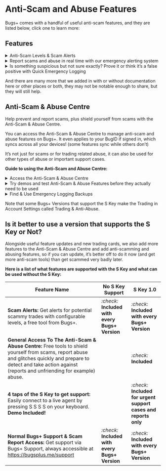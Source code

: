 # Anti-Scam and Abuse Features

Bugs+ comes with a handful of useful anti-scam features, and they are listed below, click one to learn more:

## Features

<details>

<summary>Anti-Scam Levels &#x26; Scam Alerts</summary>

Just at the moment the user is pressing the Accept button after a trade, and it looks scammy (some scam trades may not be detected regardless of the scam detection level), the user will be stopped from doing the trade and get a Suspicious Trade Alert. You can change the level as well, see [change-the-anti-scam-level](change-the-anti-scam-level/ "mention")\
You can still override the alert, but be extra careful when doing this. This still goes off for friends as well as normal users since this is to prevent “trust-trading” scams. Trust trading is when a scammer is building up trust and using it on risky trades, eventually leading to a reportable scam. Trust trades can even take up to more than 14 days (2 weeks) before vanishing with the items or building up more trust quickly. During trust trades, unfriend the person and quickly contact support by pressing the S Key 4 times. Do not press Cancel or End Emergency Alert unless there is no emergency.

In the latest versions of Bugs+, some Anti-Scam features also apply to friends lists, like the suspicious username detection systems and new account detections also apply for adding friends to the Friends List (to avoid trust trading).

A siren will also go off after a Scam Alert goes off.

</details>

<details>

<summary>Report scams and abuse in real time with our emergency alerting system</summary>

Pressing the S button 4 times will show a 8 second countdown, will play a siren noise that will sound a bit quicker near the end of the countdown, then the normal noise again and normal near the start. during the countdown, and will contact Bugs+ Support and we will come and solve the issue ASAP, while getting in contact with support in real time. To prevent false alarms, this does not apply while typing, but you can quickly exit out of the page and press it. You will also get a shortcut on scam alerts you get. This is quicker and higher priority than low-priority scam reports. If you accidentally press that key too much, you can cancel it.

We will also get a hint of what trade or page you are in, so make sure to stay on that screen!\
After the countdown, use the buttons and text boxes to interact with support and watch out for messages from our team. Make sure not to abuse this or else you could get banned.

In some cases, it may take less than 40 seconds for someone to login, while you wait you can also cancel it. If everyone in the team is sleeping or idle, the alert will be on hold, the popup will go away and show a short message, we will send you a follow up message to your linked BugID Email (contact support to update it) as soon as we see your message. If you don’t get a response, try alerting us again after a few hours or after 1 or 2 days.

You can also mention trade IDs, users and more by pressing Add Resources.

To end the call after someone accepted it, press End Emergency Alert, then confirm it.

If we accepted it after the countdown, and it is an accidental call, please tell us using the messaging function. Otherwise, we may reply to you back unnecessarily via Email.

If you add resources, the person who you are reporting won’t get notified, and if we take action, we won't include your name or other reporters for privacy and trust reasons, we will just say that we took action based on our review.

We show off this feature in What’s New popups, Scam Alerts and certain suggestions.

Prank calls and fake calls are not allowed and will result in a quick hang up, and a warning or ban appearing when you next open Bugs+. Accidental calls are allowed but don’t do it too much since we may think it is a prank, since only our team knows who did the alert. Also only one other Bugs+ Support person can connect to your call at a time.

**Here's what will happen when you trigger our Real Time Alerting System**

After the countdown, Bugs+ and your device will:

<i class="fa-check">:check:</i> Connect you to Bugs+ Support via our Real Time Alerting System

<i class="fa-check">:check:</i> The support agent may email you with a follow-up

<i class="fa-check">:check:</i> Enable Emergency Logging Mode - Bugs+ will collect info on what's happening on your screen so you can send it to us later in a new call or in the follow up or for future reference, you can even store up to 3 backups without needing to remove any, regardless of levels or Bugs+ Moth, and you may get a call back during this time. Duration: 2 minutes, updates every time you go to a different resource. This happens after the call. You will also be able to stop Emergency Logging from starting if it is not

</details>

<details>

<summary>Is something suspicious but not sure exactly? Prove it or think it’s a false positive with Quick Emergency Logging</summary>

You can now enable Emergency Logging and collect evidence for something that is not urgent but suspicious, with Quick Emergency Logging. Backups stay alongside normal Emergency Logging backups. The logging will go on for 2 minutes, and you will be able to investigate later.

**How to quickly start a Emergency Logging session (your version must support the S Key):**

1. Go to the Account Tab (the person icon)
2. Press Settings
3. Press Trading
4. Press Anti-Scam & Abuse Centre
5. Press Start Quick Emergency Logging in the list of Features
6. Confirm that you want to quickly start it and that it is not an urgent situation.

You can’t start logging if there is no more backup space, so make sure to clear up space first.

</details>

And there are many more that we added in with or without documentation here or other places or both, they may not be notable enough to share, but they will still help.

## Anti-Scam & Abuse Centre

Help prevent and report scams, plus shield yourself from scams with the Anti-Scam & Abuse Centre.

You can access the Anti-Scam & Abuse Centre to manage anti-scam and abuse features on Bugs+. It even applies to your BugID if signed in, which syncs across all your devices! (some features sync while others don’t)

It’s not just for scams or for trading related abuse, it can also be used for other types of abuse or important support cases.

**Guide to using the Anti-Scam and Abuse Centre:**

<details>

<summary>Access the Anti-Scam &#x26; Abuse Centre</summary>

Steps to accessing your Anti-Scam & Abuse Centre (only available on versions that support the S Key emergency alert system):

1. Go to the Account Tab (the person icon)
2. Press Settings
3. Press Trading
4. Press Anti-Scam & Abuse Centre

</details>

<details>

<summary>Try demos and test Anti-Scam &#x26; Abuse Features before they actually need to be used</summary>

You can demo some Anti-Scam & Abuse Centre features without triggering real alerts or annoying real people. You even won’t get in trouble for testing too much, and your action won’t get logged, and it’s a perfect way to practice!

**Follow these steps to demo these features (only for versions that support the S Key):**

1. Go to the Account Tab (the person icon)
2. Press Settings
3. Press Trading
4. Press Anti-Scam & Abuse Centre
5. Press Demos on the navigation on the bottom of the page that will appear in the Anti-Scam & Abuse Centre
6. Choose a feature you want to demo, and some instructions and a way to test it out without triggering real alerts will appear. If you don’t see it, update Bugs+.

**What you can demo currently and how it works (some features can’t be demoed currently):**

* **Scam Alerts (Anti-Scam):** Get a feel of the scam alert popup and what actions you can take without risking a real scam.
* **S Key Emergency Alerting:** Feel and experience what happens when you press the S Key 4 times, without annoying real people, including the countdown, the siren, the emergency call and Emergency Logging. (follow up email not included) Emergency \
  logging backups in the demo will stay until you close or re-open Bugs+ and does not count towards the 3 backups limit. You can’t use the investigation, deletion, calling features while in a Emergency Logging after emergency alerting demo
* More features to demo coming soon!

</details>

<details>

<summary>Find &#x26; Use Emergency Logging Backups</summary>

Your Emergency Logging sessions aren’t just single use, you can back them up and they are backed up by default if you don’t cancel the logging or block it from backing up! Make sure this  backups feature is enabled first, and it is by default. This includes Quick Emergency Logging backups as well.

**Accessing past backups (versions that support the S Key only):**

1. Go to the Account Tab (the person icon)
2. Press Settings
3. Press Trading
4. Press Anti-Scam & Abuse Centre
5. Press Backups on the navigation on the bottom of the page that will appear in the Anti-Scam & Abuse Centre
6. Select a backup

**What you can do during Emergency Logging and in the backup:**

* Start a new call with the Emergency Logging data. Just press Call Using This Emergency Log (the countdown and siren will begin) or press the S Key 4 times on that screen.
* Delete it if it is no longer needed or you need space for more backups
* Request a non-urgent investigation from Bugs+ Support. This is not real time, and may take up to 5 days for a review, you will see the results and what actions we taken in Bugs+ notifications, along with a small follow up email.
* Get an access code for your backup to share with Support if not using the other options but still contacting support.

</details>

Note that some Bugs+ Versions that support the S Key make the Trading in Account Settings called Trading & Anti-Abuse.

## Is it better to use a version that supports the S Key or Not?

Alongside useful feature updates and new trading cards, we also add more features to the Anti-Scam & Abuse Centre and add anti-scamming and abusing features, so if you can update, it’s better off to do it now (and get more anti-scam tools) than get scammed very badly later.

**Here is a list of what features are supported with the S Key and what can be used without the S Key:**

| Feature Name                                                                                                                                                                                                               | No S Key Support                                                      | S Key 1.0                                                                              |
| -------------------------------------------------------------------------------------------------------------------------------------------------------------------------------------------------------------------------- | --------------------------------------------------------------------- | -------------------------------------------------------------------------------------- |
| **Scam Alerts:** Get alerts for potential scammy trades with configurable levels, a free tool from Bugs+.                                                                                                                  | <i class="fa-check">:check:</i> **Included with every Bugs+ Version** | <i class="fa-check">:check:</i>  **Included with every Bugs+ Version**                 |
| **General Access To The Anti-Scam & Abuse Centre:** Free tools to shield yourself from scams, report abuse and glitches quickly and prepare to detect and take action against (reports and unfriending for example) abuse. |                                                                       | <i class="fa-check">:check:</i> **Included**                                           |
| **4 taps of the S Key to get support:** Easily connect to a live agent by pressing S S S S on your keyboard. **Demo Included!**                                                                                            |                                                                       | <i class="fa-check">:check:</i> **Included for urgent support cases and reports only** |
| **Normal Bugs+ Support & Scam Report Access:** Get support via Bugs+ Support, always accessible at https://bugsplus.me/support                                                                                             | <i class="fa-check">:check:</i> **Included with every Bugs+ Version** | <i class="fa-check">:check:</i> **Included with every Bugs+ Version**                  |
